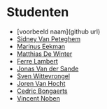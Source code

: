 Studenten
=========

- [voorbeeld naam](github url)
- [Sidney Van Peteghem](https://github.com/Sidneyvp)
- [Marinus Eekman](https://github.com/forenzer)
- [Matthias De Winter](https://github.com/MatthiasDeWinter)
- [Ferre Lambert](https://github.com/Ferrrrrre)
- [Jonas Van der Sande](https://github.com/maxjonas13)
- [Sven Wittevrongel](https://github.com/CupOfTea696/)
- [Joren Van Hocht](https://github.com/jorenvh)
- [Cedric Bongaerts](https://github.com/CedricBongaerts)
- [Vincent Noben](https://github.com/Vincent-Noben)